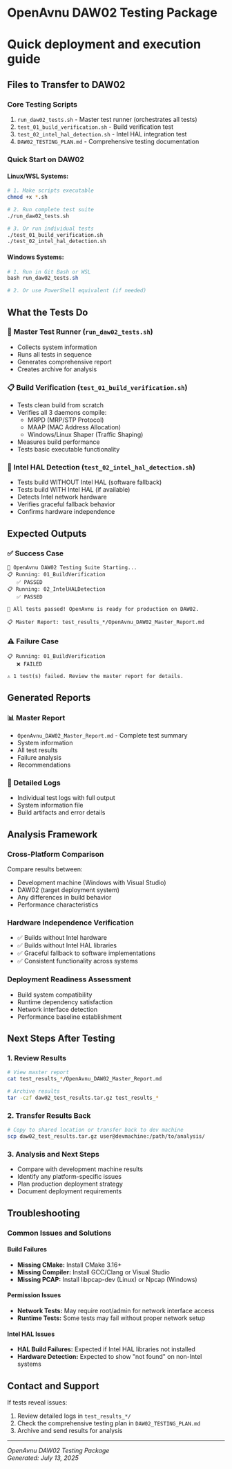 # OpenAvnu DAW02 Testing Package
# Quick deployment and execution guide

## Files to Transfer to DAW02

### Core Testing Scripts
1. `run_daw02_tests.sh` - Master test runner (orchestrates all tests)
2. `test_01_build_verification.sh` - Build verification test
3. `test_02_intel_hal_detection.sh` - Intel HAL integration test
4. `DAW02_TESTING_PLAN.md` - Comprehensive testing documentation

### Quick Start on DAW02

#### Linux/WSL Systems:
```bash
# 1. Make scripts executable
chmod +x *.sh

# 2. Run complete test suite
./run_daw02_tests.sh

# 3. Or run individual tests
./test_01_build_verification.sh
./test_02_intel_hal_detection.sh
```

#### Windows Systems:
```powershell
# 1. Run in Git Bash or WSL
bash run_daw02_tests.sh

# 2. Or use PowerShell equivalent (if needed)
```

## What the Tests Do

### 🧪 **Master Test Runner** (`run_daw02_tests.sh`)
- Collects system information
- Runs all tests in sequence
- Generates comprehensive report
- Creates archive for analysis

### 📋 **Build Verification** (`test_01_build_verification.sh`)
- Tests clean build from scratch
- Verifies all 3 daemons compile:
  - MRPD (MRP/STP Protocol)
  - MAAP (MAC Address Allocation)
  - Windows/Linux Shaper (Traffic Shaping)
- Measures build performance
- Tests basic executable functionality

### 🔧 **Intel HAL Detection** (`test_02_intel_hal_detection.sh`)
- Tests build WITHOUT Intel HAL (software fallback)
- Tests build WITH Intel HAL (if available)
- Detects Intel network hardware
- Verifies graceful fallback behavior
- Confirms hardware independence

## Expected Outputs

### ✅ **Success Case**
```
🧪 OpenAvnu DAW02 Testing Suite Starting...
📋 Running: 01_BuildVerification
   ✅ PASSED
📋 Running: 02_IntelHALDetection  
   ✅ PASSED

🎉 All tests passed! OpenAvnu is ready for production on DAW02.

📋 Master Report: test_results_*/OpenAvnu_DAW02_Master_Report.md
```

### ⚠️ **Failure Case**
```
📋 Running: 01_BuildVerification
   ❌ FAILED

⚠️ 1 test(s) failed. Review the master report for details.
```

## Generated Reports

### 📊 **Master Report**
- `OpenAvnu_DAW02_Master_Report.md` - Complete test summary
- System information
- All test results
- Failure analysis
- Recommendations

### 📁 **Detailed Logs**
- Individual test logs with full output
- System information file
- Build artifacts and error details

## Analysis Framework

### Cross-Platform Comparison
Compare results between:
- Development machine (Windows with Visual Studio)
- DAW02 (target deployment system)
- Any differences in build behavior
- Performance characteristics

### Hardware Independence Verification
- ✅ Builds without Intel hardware
- ✅ Builds without Intel HAL libraries  
- ✅ Graceful fallback to software implementations
- ✅ Consistent functionality across systems

### Deployment Readiness Assessment
- Build system compatibility
- Runtime dependency satisfaction
- Network interface detection
- Performance baseline establishment

## Next Steps After Testing

### 1. Review Results
```bash
# View master report
cat test_results_*/OpenAvnu_DAW02_Master_Report.md

# Archive results
tar -czf daw02_test_results.tar.gz test_results_*
```

### 2. Transfer Results Back
```bash
# Copy to shared location or transfer back to dev machine
scp daw02_test_results.tar.gz user@devmachine:/path/to/analysis/
```

### 3. Analysis and Next Steps
- Compare with development machine results
- Identify any platform-specific issues
- Plan production deployment strategy
- Document deployment requirements

## Troubleshooting

### Common Issues and Solutions

#### Build Failures
- **Missing CMake:** Install CMake 3.16+
- **Missing Compiler:** Install GCC/Clang or Visual Studio
- **Missing PCAP:** Install libpcap-dev (Linux) or Npcap (Windows)

#### Permission Issues
- **Network Tests:** May require root/admin for network interface access
- **Runtime Tests:** Some tests may fail without proper network setup

#### Intel HAL Issues  
- **HAL Build Failures:** Expected if Intel HAL libraries not installed
- **Hardware Detection:** Expected to show "not found" on non-Intel systems

## Contact and Support

If tests reveal issues:
1. Review detailed logs in `test_results_*/`
2. Check the comprehensive testing plan in `DAW02_TESTING_PLAN.md`
3. Archive and send results for analysis

---
*OpenAvnu DAW02 Testing Package*  
*Generated: July 13, 2025*
